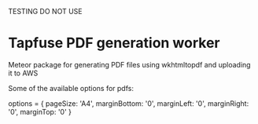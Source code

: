 TESTING DO NOT USE

Tapfuse PDF generation worker
=============================

Meteor package for generating PDF files using wkhtmltopdf and uploading it to AWS

Some of the available options for pdfs:

options = {
	pageSize: 'A4',
	marginBottom: '0',
	marginLeft: '0',
	marginRight: '0',
	marginTop: '0'
}